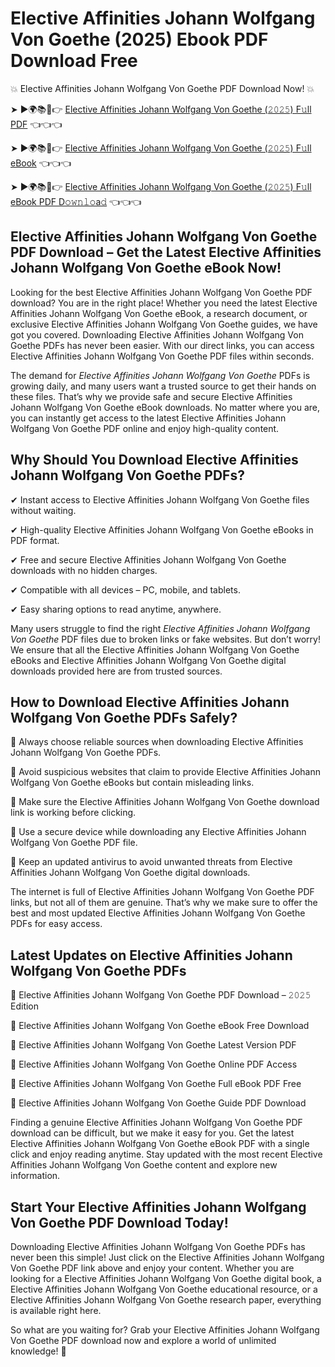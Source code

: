 # Elective Affinities Johann Wolfgang Von Goethe (2025) Ebook PDF Download Free

💥 Elective Affinities Johann Wolfgang Von Goethe PDF Download Now! 💥

➤ ►🌍📚📱👉 [Elective Affinities Johann Wolfgang Von Goethe (𝟸𝟶𝟸𝟻) F𝚞ll PDF](https://getpdf.xyz/elective-affinities-johann-wolfgang-von-goethe) 👈👈👈


➤ ►🌍📚📱👉 [Elective Affinities Johann Wolfgang Von Goethe (𝟸𝟶𝟸𝟻) F𝚞ll eBook](https://getpdf.xyz/elective-affinities-johann-wolfgang-von-goethe) 👈👈👈


➤ ►🌍📚📱👉 [Elective Affinities Johann Wolfgang Von Goethe (𝟸𝟶𝟸𝟻) F𝚞ll eBook PDF D𝚘𝚠𝚗𝚕𝚘a𝚍](https://getpdf.xyz/elective-affinities-johann-wolfgang-von-goethe) 👈👈👈


## Elective Affinities Johann Wolfgang Von Goethe PDF Download – Get the Latest Elective Affinities Johann Wolfgang Von Goethe eBook Now!

Looking for the best Elective Affinities Johann Wolfgang Von Goethe PDF download? You are in the right place! Whether you need the latest Elective Affinities Johann Wolfgang Von Goethe eBook, a research document, or exclusive Elective Affinities Johann Wolfgang Von Goethe guides, we have got you covered. Downloading Elective Affinities Johann Wolfgang Von Goethe PDFs has never been easier. With our direct links, you can access Elective Affinities Johann Wolfgang Von Goethe PDF files within seconds.

The demand for *Elective Affinities Johann Wolfgang Von Goethe* PDFs is growing daily, and many users want a trusted source to get their hands on these files. That’s why we provide safe and secure Elective Affinities Johann Wolfgang Von Goethe eBook downloads. No matter where you are, you can instantly get access to the latest Elective Affinities Johann Wolfgang Von Goethe PDF online and enjoy high-quality content.

## Why Should You Download Elective Affinities Johann Wolfgang Von Goethe PDFs?

✔ Instant access to Elective Affinities Johann Wolfgang Von Goethe files without waiting.

✔ High-quality Elective Affinities Johann Wolfgang Von Goethe eBooks in PDF format.

✔ Free and secure Elective Affinities Johann Wolfgang Von Goethe downloads with no hidden charges.

✔ Compatible with all devices – PC, mobile, and tablets.

✔ Easy sharing options to read anytime, anywhere.

Many users struggle to find the right *Elective Affinities Johann Wolfgang Von Goethe* PDF files due to broken links or fake websites. But don’t worry! We ensure that all the Elective Affinities Johann Wolfgang Von Goethe eBooks and Elective Affinities Johann Wolfgang Von Goethe digital downloads provided here are from trusted sources.

## How to Download Elective Affinities Johann Wolfgang Von Goethe PDFs Safely?

📌 Always choose reliable sources when downloading Elective Affinities Johann Wolfgang Von Goethe PDFs.

📌 Avoid suspicious websites that claim to provide Elective Affinities Johann Wolfgang Von Goethe eBooks but contain misleading links.

📌 Make sure the Elective Affinities Johann Wolfgang Von Goethe download link is working before clicking.

📌 Use a secure device while downloading any Elective Affinities Johann Wolfgang Von Goethe PDF file.

📌 Keep an updated antivirus to avoid unwanted threats from Elective Affinities Johann Wolfgang Von Goethe digital downloads.

The internet is full of Elective Affinities Johann Wolfgang Von Goethe PDF links, but not all of them are genuine. That’s why we make sure to offer the best and most updated Elective Affinities Johann Wolfgang Von Goethe PDFs for easy access.

## Latest Updates on Elective Affinities Johann Wolfgang Von Goethe PDFs

🔹 Elective Affinities Johann Wolfgang Von Goethe PDF Download – 𝟸𝟶𝟸𝟻 Edition

🔹 Elective Affinities Johann Wolfgang Von Goethe eBook Free Download

🔹 Elective Affinities Johann Wolfgang Von Goethe Latest Version PDF

🔹 Elective Affinities Johann Wolfgang Von Goethe Online PDF Access

🔹 Elective Affinities Johann Wolfgang Von Goethe Full eBook PDF Free

🔹 Elective Affinities Johann Wolfgang Von Goethe Guide PDF Download

Finding a genuine Elective Affinities Johann Wolfgang Von Goethe PDF download can be difficult, but we make it easy for you. Get the latest Elective Affinities Johann Wolfgang Von Goethe eBook PDF with a single click and enjoy reading anytime. Stay updated with the most recent Elective Affinities Johann Wolfgang Von Goethe content and explore new information.

## Start Your Elective Affinities Johann Wolfgang Von Goethe PDF Download Today!

Downloading Elective Affinities Johann Wolfgang Von Goethe PDFs has never been this simple! Just click on the Elective Affinities Johann Wolfgang Von Goethe PDF link above and enjoy your content. Whether you are looking for a Elective Affinities Johann Wolfgang Von Goethe digital book, a Elective Affinities Johann Wolfgang Von Goethe educational resource, or a Elective Affinities Johann Wolfgang Von Goethe research paper, everything is available right here.

So what are you waiting for? Grab your Elective Affinities Johann Wolfgang Von Goethe PDF download now and explore a world of unlimited knowledge! 🚀